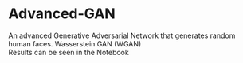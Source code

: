# Advanced-GAN
An advanced Generative Adversarial Network that generates random human faces. Wasserstein GAN (WGAN)
</br>Results can be seen in the Notebook
